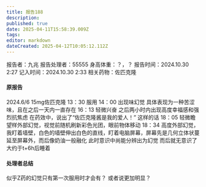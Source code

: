 ```yaml
---
title: 报告188
description: 
published: true
date: 2025-04-11T15:58:39.009Z
tags: 
editor: markdown
dateCreated: 2025-04-12T10:05:12.112Z
---
```


报告者：九兆
报告处理者：55555
身高体重：？，？
报告时间：2024.10.30 2:27
记入时间：2024.10.30 2:33
相关药物：佐匹克隆
#### 原报告
2024.6/6
15mg佐匹克隆
13：30 服用
14：00 出现味幻觉 具体表现为一种苦涩味，且在之后一天内一直存在
16：13 轻微兴奋 之后两小时内出现高度幸福感和强烈抗焦虑 在药效中，说出了“佐匹克隆酱是我的爱人！”  这样的话
18：05 轻微瞻望样外部幻觉，视觉前随机刷新彩色光团，眼前物体移动
18：34 高度外部幻觉，我盯着墙壁，白色的墙壁伸出白色的直线，盯着电脑屏幕，屏幕先是几何立体状蔓延至屏幕外，而后像奶油一般融化 此时意识中尚能分辨出为幻觉 而后就无意识了
大约于t+6h后睡着

#### 处理者总结
似乎Z药的幻觉只有第一次服用时才会有？
或者说更加明显？
